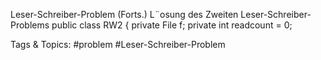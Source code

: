 Leser-Schreiber-Problem (Forts.)
L¨osung des Zweiten Leser-Schreiber-Problems
public  class RW2 {
private  File f;
private  int readcount  = 0;

   Tags & Topics:
   #problem
   #Leser-Schreiber-Problem